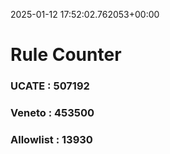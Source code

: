 2025-01-12 17:52:02.762053+00:00
# Rule Counter 
 ### UCATE : 507192

 ### Veneto : 453500

 ### Allowlist : 13930